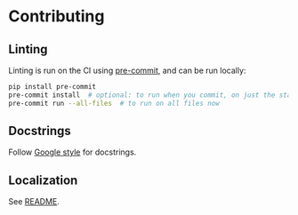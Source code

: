 # Contributing

## Linting

Linting is run on the CI using [pre-commit](https://pre-commit.com/), and can be run
locally:

```sh
pip install pre-commit
pre-commit install  # optional: to run when you commit, on just the staged changes
pre-commit run --all-files  # to run on all files now
```

## Docstrings

Follow
[Google style](https://google.github.io/styleguide/pyguide.html#38-comments-and-docstrings)
for docstrings.

## Localization

See [README](https://github.com/python-humanize/humanize#localization).
